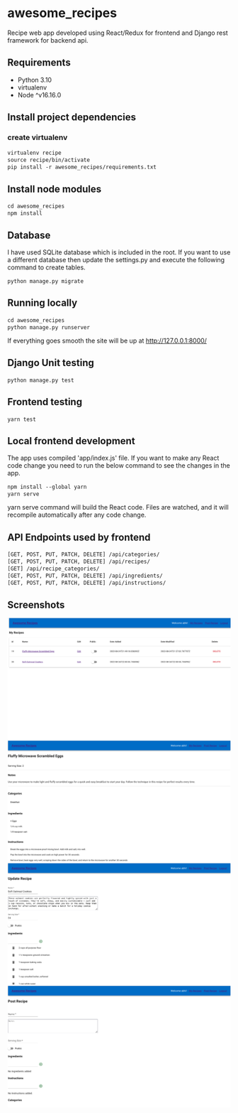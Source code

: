 # awesome_recipes

Recipe web app developed using React/Redux for frontend and Django rest framework for backend api.

## Requirements

* Python 3.10
* virtualenv
* Node ^v16.16.0

## Install project dependencies

### create virtualenv 

    virtualenv recipe
    source recipe/bin/activate
    pip install -r awesome_recipes/requirements.txt

## Install node modules

    cd awesome_recipes
    npm install 

## Database

I have used SQLite database which is included in the root. If you want to use a 
different database then update the settings.py and execute the following command to create tables.

    python manage.py migrate


## Running locally

    cd awesome_recipes
    python manage.py runserver


If everything goes smooth the site will be up at http://127.0.0.1:8000/

## Django Unit testing

    python manage.py test

## Frontend testing

    yarn test

## Local frontend development

The app uses compiled 'app/index.js' file. If you want to make any React code change you need to 
run the below command to see the changes in the app. 

    npm install --global yarn
    yarn serve

yarn serve command will build the React code. Files are watched, and it will recompile automatically 
after any code change.

## API Endpoints used by frontend

    [GET, POST, PUT, PATCH, DELETE] /api/categories/
    [GET, POST, PUT, PATCH, DELETE] /api/recipes/
    [GET] /api/recipe_categories/
    [GET, POST, PUT, PATCH, DELETE] /api/ingredients/
    [GET, POST, PUT, PATCH, DELETE] /api/instructions/

## Screenshots

![screenshot1](/screenshots/screen1.png?raw=true)
![screenshot2](/screenshots/screen2.png?raw=true)
![screenshot3](/screenshots/screen3.png?raw=true)
![screenshot4](/screenshots/screen4.png?raw=true)
